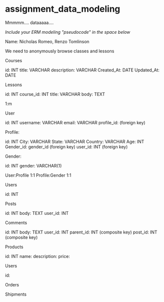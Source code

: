 # assignment_data_modeling
Mmmmm.... dataaaaa....

*Include your ERM modeling "pseudocode" in the space below*


Name: Nicholas Romeo, Renzo Tomlinson


<!--Basic-->

<!--You are building a free online learning platform which will be used by students who are exclusively online (but don't need to be logged in or kept track of). You offer many different courses, each with a title and description, and each course has multiple lessons which can be displayed. Lesson content consists of a title and body text. What are the Goals? Entities? Attributes, types and constraints? Relationships? Design the data model for this web app.-->

We need to anonymously browse classes and lessons

Courses

id: INT
title: VARCHAR
description: VARCHAR
Created_At: DATE
Updated_At: DATE


Lessons

id: INT
course_id: INT
title: VARCHAR
body: TEXT

1:m

<!--You are building the profile page for a new User on your login site. You are already storing your User's username and email, but now you want to collect demographic information like City, State, Country, Age and Gender. Think -- how many profiles should a User have? How would you relate this to the User model? Design the data model for this web app.-->

User

id: INT
username: VARCHAR
email: VARCHAR
profile_id: (foreign key)

Profile:

id: INT
City: VARCHAR
State: VARCHAR
Country: VARCHAR
Age: INT
Gender_id: gender_id (foreign key)
user_id: INT (foreign key)

Gender:

id: INT
gender: VARCHAR(1)

User:Profile 1:1
Profile:Gender 1:1

<!--You want to build a message board like Hacker News. Users can post links. Other users can comment on these submissions or comment on the comments. How would you make sure a comment knows where in the hierarchy it lives? Design the data model for this web app.-->

Users

id: INT

Posts

id: INT
body: TEXT
user_id: INT

Comments

id: INT
body: TEXT
user_id: INT
parent_id: INT (composite key)
post_id: INT (composite key)

<!--You want to build an e-commerce site like a very simplified Amazon.com. You'll need to keep track of products, users, orders, shipments and all the bits and pieces necessary to glue them all together. Design the data model for this web app. How can you handle the quantity of items in each order? How do you know where an order has been shipped? Bonus: What happens to your historical data if a user opts to delete their account? How might you handle this?-->

Products

id: INT
name:
description:
price:

Users

id:

Orders

Shipments




